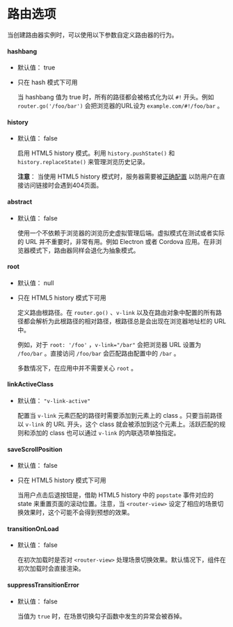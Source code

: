 # 路由选项

当创建路由器实例时，可以使用以下参数自定义路由器的行为。

#### hashbang

- 默认值： true
- 只在 hash 模式下可用

  当 hashbang 值为 true 时，所有的路径都会被格式化为以 `#!` 开头。例如 `router.go('/foo/bar')` 会把浏览器的URL设为 `example.com/#!/foo/bar` 。

#### history

- 默认值： false

  启用 HTML5 history 模式。利用 `history.pushState()` 和 `history.replaceState()` 来管理浏览历史记录。

  **注意**： 当使用 HTML5 history 模式时，服务器需要被[正确配置](http://readystate4.com/2012/05/17/nginx-and-apache-rewrite-to-support-html5-pushstate/) 以防用户在直接访问链接时会遇到404页面。

####  abstract

- 默认值： false

  使用一个不依赖于浏览器的浏览历史虚拟管理后端。虚拟模式在测试或者实际的 URL 并不重要时，非常有用。例如 Electron 或者 Cordova 应用。在非浏览器模式下，路由器同样会退化为抽象模式。

#### root

- 默认值： null
- 只在 HTML5 history 模式下可用

  定义路由根路径。在 `router.go()` 、`v-link` 以及在路由对象中配置的所有路径都会解析为此根路径的相对路径，根路径总是会出现在浏览器地址栏的 URL 中。

  例如，对于 `root: '/foo'` ，`v-link="/bar"` 会把浏览器 URL 设置为 `/foo/bar` 。直接访问 `/foo/bar` 会匹配路由配置中的 `/bar` 。

  多数情况下，在应用中并不需要关心 `root` 。

#### linkActiveClass

- 默认值： `"v-link-active"`

  配置当 `v-link` 元素匹配的路径时需要添加到元素上的 class 。只要当前路径以 `v-link` 的 URL 开头，这个 class 就会被添加到这个元素上。活跃匹配的规则和添加的 class 也可以通过 `v-link` 的内联选项单独指定。

#### saveScrollPosition

- 默认值： false
- 只在 HTML5 history 模式下可用

  当用户点击后退按钮是，借助 HTML5 history 中的 `popstate` 事件对应的 state 来重置页面的滚动位置。注意，当 `<router-view>` 设定了相应的场景切换效果时，这个可能不会得到预想的效果。

#### transitionOnLoad

- 默认值： false

  在初次加载时是否对 `<router-view>` 处理场景切换效果。默认情况下，组件在初次加载时会直接渲染。

#### suppressTransitionError

- 默认值： false

  当值为 `true` 时，在场景切换勾子函数中发生的异常会被吞掉。
